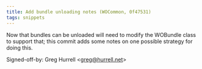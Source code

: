 ```yaml
---
title: Add bundle unloading notes (WOCommon, 0f47531)
tags: snippets
---
```


Now that bundles can be unloaded will need to modify the WOBundle class to support that; this commit adds some notes on one possible strategy for doing this.

Signed-off-by: Greg Hurrell &lt;greg@hurrell.net&gt;
